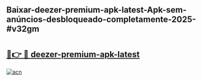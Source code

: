 ## Baixar-deezer-premium-apk-latest-Apk-sem-anúncios-desbloqueado-completamente-2025-#v32gm

# <h2><a href="https://ainizakaria.my?title=deezer-premium-apk-latest&ref=22M">🔗👉 🔴 deezer-premium-apk-latest</a></h2>

[![acn](https://github.com/user-attachments/assets/0f9c940e-d8b0-45ae-aac7-cd30a18b3e1c)](https://ainizakaria.my?title=deezer-premium-apk-latest&ref=22M)

